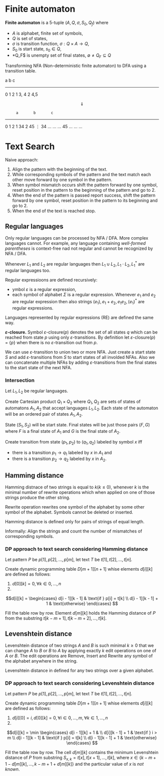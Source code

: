 # Finite automaton

**Finite automaton** is a 5-tuple $(A, Q, \sigma, S_0, Q_f)$ where

* $A$ is alphabet, finite set of symbols,
* $Q$ is set of states,
* $\sigma$ is transition function, $\sigma: Q \times A \rightarrow Q$,
* $S_0$ is start state, $s_0 \in Q$,
* *Q_F$ is unempty set of final states, $\emptyset \ne Q_F \subseteq Q$

Transforming NFA (Non-deterministic finite automaton) to DFA using a transition table.

  a     b     c
- ----- ----- -----
0 1     2
1       3, 4
2 4,5

$$\Downarrow$$

         a       b       c
-------- ------- ------- -----
0        1       2
1                34
2        45
$\vdots$
34       $\dots$ $\dots$ $\dots$
45       $\dots$ $\dots$ $\dots$

# Text Search

Naive approach:
1. Align the pattern with the beginning of the text.
2. While corresponding symbols of the pattern and the text match each other move forward by one symbol in the pattern.
3. When symbol mismatch occurs shift the pattern forward by one symbol, reset position in the pattern to the beginning of the pattern and go to 2.
4. When the end of the pattern is passed report success, shift the pattern forward by one symbol, reset position in the pattern to its beginning and go to 2.
5. When the end of the text is reached stop.

## Regular languages

Only regular languages can be processed by NFA / DFA. More complex languages cannot. For example, any language containing *well-formed parentheses* is context-free nad not regular and cannot be recognized by NFA / DFA.

Whenever $L_1$ and $L_2$ are regular languages then $L_1 \cup L_2, L_1 \cdot L_2, L_1^*$ are regular languages too.

Regular expressioons are defined recursively:
* ymbol $\varepsilon$ is a regular expression,
* each symbol of alphabet $\Sigma$ is a regular expression.
Whenever $e_1$ and $e_2$ are regular expression then also strings $(e_1), e_1 + e_2, e_1e_2, (e_1)^*$ are regular expressions.

Languages represented by regular expressions (RE) are defined the same way.

**$\varepsilon$-closure.** Symbol $\varepsilon$-closure($p$) denotes the set of all states $q$ which can be reached from state $p$ using only $\varepsilon$-transitions. By definition let $\varepsilon$-closure($p$) = $\{p\}$ when there is no $\varepsilon$-transition out from $p$.

We can use $\varepsilon$-transition to union two or more NFA. Just create a start state $S$ and add $\varepsilon$-transitions from $S$ to start states of all involded NFAs. Also we can concatenate multiple NFAs by adding $\varepsilon$-transitions from the final states to the start state of the next NFA.

### Intersection

Let $L_1, L_2$ be regular languages.

Create Cartesian product $Q_1 \times Q_2$ where $Q_1, Q_2$ are sets of states of automatons $A_1, A_2$ that accept languages $L_1, L_2$. Each state of the automaton will be an ordered pair of states $A_1, A_2$.

State $(S_1, S_2)$ will be start state. Final states will be just those pairs $(F, G)$ where $F$ is a final state of $A_1$ and $G$ is the final state of $A_2$.

Create transition from state $(p_1, p_2)$ to $(q_1, q_2)$ labeled by symbol $x$ iff

* there is a transition $p_1 \rightarrow q_1$ labeled by $x$ in $A_1$ and
* there is a transition $p_2 \rightarrow q_2$ labeled by $x$ in $A_2$.

## Hamming distance

Hamming distnace of two strings is equal to $k (k \leq 0)$, whenever $k$ is the minimal number of rewrite operations which when applied on one of those strings produce the other string.

Rewrite operation rewrites one symbol of the alphabet by some other symbol of the alphabet. Symbols cannot be deleted or inserted.

Hamming distance is defined only for pairs of strings of equal length.

Informally: Align the strings and count the number of mismatches of corresponding symbols.

### DP approach to text search considering Hamming distance

Let pattern $P$ be $p[1], p[2], \dots, p[m]$, let text $T$ be $t[1], t[2], \dots, t[n]$.

Create dynamic programming table $D[m + 1][n + 1]$ whise elements $d[i][k]$ are defined as follows:

1. $d[0][k] = 0, \forall k \in 0, \dots, n$
2. 
$$d[i][k] = \begin{cases}
d[i - 1][k - 1] & \text{if } p[i] = t[k] \\
d[i - 1][k - 1] + 1 & \text{otherwise}
\end{cases}
$$

Fill the table row by row. Element $d[m][k]$ holds the Hamming distance of $P$ from the substring $t[k - m + 1], t[k - m + 2], \dots, t[k]$.

## Levenshtein distance

Levenshtein distance of two strings $A$ and $B$ is such minimal $k \geq 0$ that we can change $A$ to $B$ or $B$ to $A$ by applying exactly $k$ edit operations on one of $A$ or $B$. The edit operations are Remove, Insert and Rewrite any symbol of the alphabet anywhere in the string.

Levenshtein distance in defined for any two strings over a given alphabet.

### DP approach to text search considering Levenshtein distance

Let pattern $P$ be $p[1], p[2], \dots, p[m]$, let text $T$ be $t[1], t[2], \dots, t[n]$.

Create dynamic programming table $D[m + 1][n + 1]$ whise elements $d[i][k]$ are defined as follows:

1. $d[i][0] = i, d[0][k] = 0, \forall i \in 0, \dots, m, \forall k \in 1, \dots, n$
2. 
$$d[i][k] = \min \begin{cases}
d[i - 1][k] + 1 & \\
d[i][k - 1] + 1 & \text{if } i > m \\
d[i - 1][k - 1] & \text{if } p[i] = t[k] \\
d[i - 1][k - 1] + 1 & \text{otherwise}
\end{cases}
$$

Fill the table row by row. The cell $d[m][k]$ contains the minimum Levenshtein distance of $P$ from substring $S_{x,k} = t[x], t[x + 1], \dots, t[k]$, where $x \in \{ k - m + 1 - d[m][k], \dots, k - m + 1 + d[m][k] \}$ and the particular value of $x$ is *not known*.
